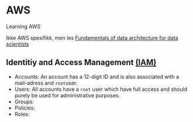 # AWS
Learning AWS

  
Ikke AWS spesifikk, men les [Fundamentals of data architecture for data scientists](https://towardsdatascience.com/fundamentals-of-data-architecture-to-help-data-scientists-understand-architectural-diagrams-better-7bd26de41c66)  

## Identitiy and Access Management [(IAM)](https://docs.aws.amazon.com/IAM/latest/UserGuide/id.html)
- Accounts: An account has a 12-digit ID and is also associated with a mail-adress and `root`user.
- Users: All accounts have a `root` user which have full access and should purely be used for administrative purposes.
- Groups:  
- Policies:  
- Roles:  



